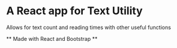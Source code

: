 # A React app for Text Utility

Allows for text count and reading times with other useful functions

** Made with React and Bootstrap **